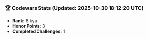 ### 🏆 Codewars Stats (Updated: 2025-10-30 18:12:20 UTC)

- **Rank:** 8 kyu
- **Honor Points:** 3
- **Completed Challenges:** 1
